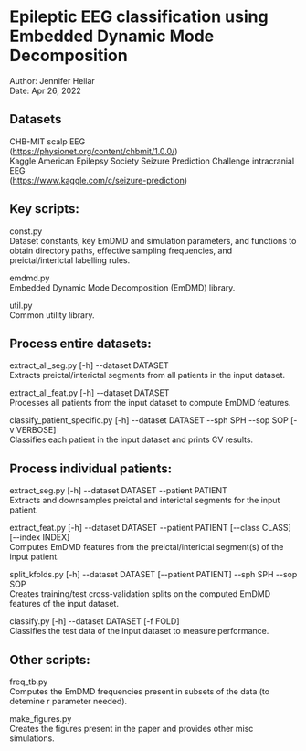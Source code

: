 # Epileptic EEG classification using Embedded Dynamic Mode Decomposition
Author: Jennifer Hellar \
Date: Apr 26, 2022

## Datasets
CHB-MIT scalp EEG \
    (https://physionet.org/content/chbmit/1.0.0/) \
Kaggle American Epilepsy Society Seizure Prediction Challenge intracranial EEG \
    (https://www.kaggle.com/c/seizure-prediction)

## Key scripts:
const.py \
    Dataset constants, key EmDMD and simulation parameters, and functions to 
    obtain directory paths, effective sampling frequencies, and
    preictal/interictal labelling rules.

emdmd.py \
    Embedded Dynamic Mode Decomposition (EmDMD) library.

util.py \
    Common utility library.

## Process entire datasets:
extract_all_seg.py [-h] --dataset DATASET \
    Extracts preictal/interictal segments from all patients in the input dataset.

extract_all_feat.py [-h] --dataset DATASET \
    Processes all patients from the input dataset to compute EmDMD features.

classify_patient_specific.py [-h] --dataset DATASET --sph SPH --sop SOP [-v VERBOSE] \
    Classifies each patient in the input dataset and prints CV results.

## Process individual patients:
extract_seg.py [-h] --dataset DATASET --patient PATIENT \
    Extracts and downsamples preictal and interictal segments for the input patient.

extract_feat.py [-h] --dataset DATASET --patient PATIENT [--class CLASS] [--index INDEX] \
    Computes EmDMD features from the preictal/interictal segment(s) of the input patient.

split_kfolds.py [-h] --dataset DATASET [--patient PATIENT] --sph SPH --sop SOP \
    Creates training/test cross-validation splits on the computed EmDMD features of the input dataset.

classify.py [-h] --dataset DATASET [-f FOLD] \
    Classifies the test data of the input dataset to measure performance.

## Other scripts:
freq_tb.py \
    Computes the EmDMD frequencies present in subsets of the data (to detemine r parameter needed).

make_figures.py \
    Creates the figures present in the paper and provides other misc simulations.
